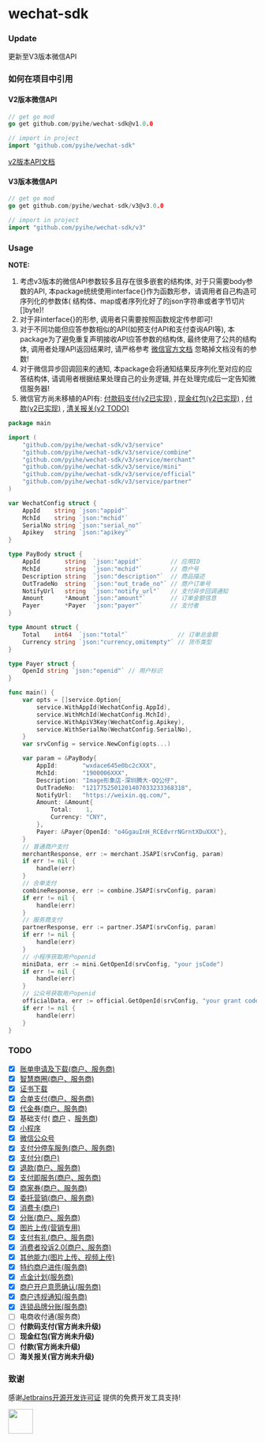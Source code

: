 # wechat-sdk

### Update

更新至V3版本微信API

### 如何在项目中引用

#### V2版本微信API

```go
// get go mod
go get github.com/pyihe/wechat-sdk@v1.0.0

// import in project
import "github.com/pyihe/wechat-sdk"
```

[v2版本API文档](https://github.com/pyihe/wechat-sdk/blob/v2/README.md)

#### V3版本微信API

```go
// get go mod
go get github.com/pyihe/wechat-sdk/v3@v3.0.0

// import in project
import "github.com/pyihe/wechat-sdk/v3"
```

### Usage

**NOTE:**

1. 考虑v3版本的微信API参数较多且存在很多嵌套的结构体, 对于只需要body参数的API, 本package统统使用interface{}作为函数形参，请调用者自己构造可序列化的参数体(
   结构体、map或者序列化好了的json字符串或者字节切片[]byte)!
2. 对于非interface{}的形参, 调用者只需要按照函数规定传参即可!
3. 对于不同功能但应答参数相似的API(如预支付API和支付查询API等), 本package为了避免重复声明接收API应答参数的结构体, 最终使用了公共的结构体, 调用者处理API返回结果时,
   请严格参考 [微信官方文档](https://pay.weixin.qq.com/wiki/doc/apiv3/index.shtml) 忽略掉文档没有的参数!
4. 对于微信异步回调回来的通知, 本package会将通知结果反序列化至对应的应答结构体, 请调用者根据结果处理自己的业务逻辑, 并在处理完成后一定告知微信服务器!
5. 微信官方尚未移植的API有: [付款码支付(v2已实现)](https://pay.weixin.qq.com/wiki/doc/api/micropay.php?chapter=5_1)
   , [现金红包(v2已实现)](https://pay.weixin.qq.com/wiki/doc/api/tools/cash_coupon.php?chapter=13_1)
   , [付款(v2已实现)](https://pay.weixin.qq.com/wiki/doc/api/tools/mch_pay.php?chapter=14_1)
   , [清关报关(v2 TODO)](https://pay.weixin.qq.com/wiki/doc/api/external/declarecustom.php?chapter=17_1&index=1)

```go
package main

import (
	"github.com/pyihe/wechat-sdk/v3/service"
	"github.com/pyihe/wechat-sdk/v3/service/combine"
	"github.com/pyihe/wechat-sdk/v3/service/merchant"
	"github.com/pyihe/wechat-sdk/v3/service/mini"
	"github.com/pyihe/wechat-sdk/v3/service/official"
	"github.com/pyihe/wechat-sdk/v3/service/partner"
)

var WechatConfig struct {
	AppId    string `json:"appid"`
	MchId    string `json:"mchid"`
	SerialNo string `json:"serial_no"`
	Apikey   string `json:"apikey"`
}

type PayBody struct {
	AppId       string  `json:"appid"`        // 应用ID
	MchId       string  `json:"mchid"`        // 商户号
	Description string  `json:"description"`  // 商品描述
	OutTradeNo  string  `json:"out_trade_no"` // 商户订单号
	NotifyUrl   string  `json:"notify_url"`   // 支付异步回调通知
	Amount      *Amount `json:"amount"`       // 订单金额信息
	Payer       *Payer  `json:"payer"`        // 支付者
}

type Amount struct {
	Total    int64  `json:"total"`              // 订单总金额
	Currency string `json:"currency,omitempty"` // 货币类型
}

type Payer struct {
	OpenId string `json:"openid"` // 用户标识
}

func main() {
	var opts = []service.Option{
		service.WithAppId(WechatConfig.AppId),
		service.WithMchId(WechatConfig.MchId),
		service.WithApiV3Key(WechatConfig.Apikey),
		service.WithSerialNo(WechatConfig.SerialNo),
	}
	var srvConfig = service.NewConfig(opts...)

	var param = &PayBody{
		AppId:       "wxdace645e0bc2cXXX",
		MchId:       "1900006XXX",
		Description: "Image形象店-深圳腾大-QQ公仔",
		OutTradeNo:  "1217752501201407033233368318",
		NotifyUrl:   "https://weixin.qq.com/",
		Amount: &Amount{
			Total:    1,
			Currency: "CNY",
		},
		Payer: &Payer{OpenId: "o4GgauInH_RCEdvrrNGrntXDuXXX"},
	}
	// 普通商户支付
	merchantResponse, err := merchant.JSAPI(srvConfig, param)
	if err != nil {
		handle(err)
	}
	// 合单支付
	combineResponse, err := combine.JSAPI(srvConfig, param)
	if err != nil {
		handle(err)
	}
	// 服务商支付
	partnerResponse, err := partner.JSAPI(srvConfig, param)
	if err != nil {
		handle(err)
	}
	// 小程序获取用户openid
	miniData, err := mini.GetOpenId(srvConfig, "your jsCode")
	if err != nil {
		handle(err)
	}
	// 公众号获取用户openid
	officialData, err := official.GetOpenId(srvConfig, "your grant code")
	if err != nil {
		handle(err)
	}
}
```

### TODO

- [x] [账单申请及下载(商户、服务商)](https://github.com/pyihe/wechat-sdk/tree/master/service/bills)
- [x] [智慧商圈(商户、服务商)](https://github.com/pyihe/wechat-sdk/tree/master/service/businesscircle)
- [x] [证书下载](https://github.com/pyihe/wechat-sdk/tree/master/service/certificate)
- [x] [合单支付(商户、服务商)](https://github.com/pyihe/wechat-sdk/tree/master/service/combine)
- [x] [代金券(商户、服务商)](https://github.com/pyihe/wechat-sdk/tree/master/service/favor)
- [x] 基础支付( [商户](https://github.com/pyihe/wechat-sdk/tree/master/service/merchant)
  、[服务商](https://github.com/pyihe/wechat-sdk/tree/master/service/partner))
- [x] [小程序](https://github.com/pyihe/wechat-sdk/tree/master/service/mini)
- [x] [微信公众号](https://github.com/pyihe/wechat-sdk/tree/master/service/official)
- [x] [支付分停车服务(商户、服务商)](https://github.com/pyihe/wechat-sdk/tree/master/service/parking)
- [x] [支付分(商户)](https://github.com/pyihe/wechat-sdk/tree/master/service/payscore)
- [x] [退款(商户、服务商)](https://github.com/pyihe/wechat-sdk/tree/master/service/refunds)
- [x] [支付即服务(商户、服务商)](https://github.com/pyihe/wechat-sdk/tree/master/service/smartguide)
- [x] [商家券(商户、服务商)]()
- [x] [委托营销(商户、服务商)]()
- [x] [消费卡(商户)]()
- [x] [分账(商户、服务商)]()
- [x] [图片上传(营销专用)]()
- [x] [支付有礼(商户、服务商)]()
- [x] [消费者投诉2.0(商户、服务商)]()
- [x] [其他能力(图片上传、视频上传)]()
- [x] [特约商户进件(服务商)]()
- [x] [点金计划(服务商)]()
- [x] [商户开户意愿确认(服务商)]()
- [x] [商户违规通知(服务商)]()
- [x] [连锁品牌分账(服务商)]()
- [ ] 电商收付通(服务商)
- [ ] **付款码支付(官方尚未升级)**
- [ ] **现金红包(官方尚未升级)**
- [ ] **付款(官方尚未升级)**
- [ ] **海关报关(官方尚未升级)**

### 致谢

感谢[Jetbrains开源开发许可证](https://www.jetbrains.com/zh-cn/community/opensource/#support) 提供的免费开发工具支持!

<img src="https://github.com/pyihe/wechat-sdk/blob/master/jetbrains.png" width="50" height="50"/>

